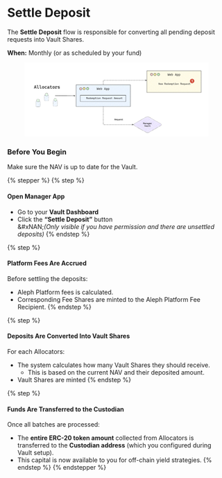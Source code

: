 # Settle Deposit

The **Settle Deposit** flow is responsible for converting all pending deposit requests into Vault Shares.

**When:** Monthly (or as scheduled by your fund)

<figure><img src="../../../.gitbook/assets/manager-settle-deposit (1).png" alt="" width="563"><figcaption></figcaption></figure>

### Before You Begin

Make sure the NAV is up to date for the Vault.

{% stepper %}
{% step %}
#### Open Manager App

* Go to your **Vault Dashboard**
* Click the **“Settle Deposit”** button\
  \&#xNAN;_(Only visible if you have permission and there are unsettled deposits)_
{% endstep %}

{% step %}
#### Platform Fees Are Accrued

Before settling the deposits:

* Aleph Platform fees is calculated.
* Corresponding Fee Shares are minted to the Aleph Platform Fee Recipient.
{% endstep %}

{% step %}
#### Deposits Are Converted Into Vault Shares

For each Allocators:

* The system calculates how many Vault Shares they should receive.
  * This is based on the current NAV and their deposited amount.
* Vault Shares are minted
{% endstep %}

{% step %}
#### Funds Are Transferred to the Custodian

Once all batches are processed:

* The **entire ERC-20 token amount** collected from Allocators is transferred to the **Custodian address** (which you configured during Vault setup).
* This capital is now available to you for off-chain yield strategies.
{% endstep %}
{% endstepper %}

